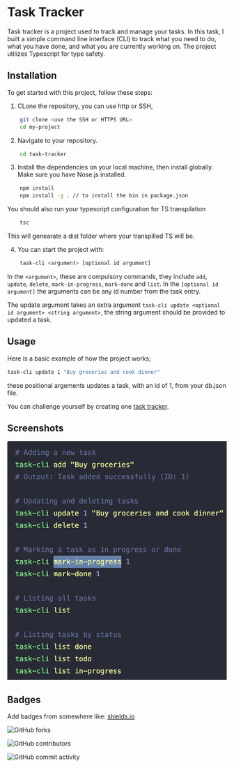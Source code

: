 
# Task Tracker

Task tracker is a project used to track and manage your tasks. In this task, I built a simple command line interface (CLI) to track what you need to do, what you have done, and what you are currently working on. The project utilizes Typescript for type safety.


## Installation

To get started with this project, follow these steps:
1. CLone the repository, you can use http or SSH, 
```bash
    git clone <use the SSH or HTTPS URL>
    cd my-project
```

2. Navigate to your repository.
```bash
    cd task-tracker
```

3. Install the dependencies on your local machine, then install globally. Make sure you have Nose.js installed.
```bash
    npm install
    npm install -g . // to install the bin in package.json
```
You should also run your typescript configuration for TS transpilation
```bash
    tsc
```
This will genearate a dist folder where your transpilled TS will be.

4. You can start the project with:
```bash
    task-cli <argument> [optional id argument]
```
In the ``<argument>``, these are compulsory commands, they include ``add``, ``update``, ``delete``, ``mark-in-progress``, ``mark-done`` and ``list``.
In the ``[optional id argument]`` the arguments can be any id number from the task entry.

The update argument takes an extra argument ``task-cli update <optional id argument> <string argument>``, the string argument should be provided to updated a task.

## Usage

Here is a basic example of how the project works;
```bash
task-cli update 1 "Buy groceries and cook dinner"
```

these positional argements updates a task, with an id of 1, from your db.json file.


You can challenge yourself by creating one [task tracker](https://roadmap.sh/projects/task-tracker).

## Screenshots


![App Screenshot](./screenshot.png)
## Badges

Add badges from somewhere like: [shields.io](https://shields.io/)

![GitHub forks](https://img.shields.io/github/forks/JoseMwanzia/task-tracker)

![GitHub contributors](https://img.shields.io/github/contributors/JoseMwanzia/task-tracker)

![GitHub commit activity](https://img.shields.io/github/commit-activity/m/JoseMwanzia/task-tracker)





